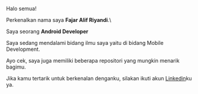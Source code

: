  Halo semua! 

Perkenalkan nama saya **Fajar Alif Riyandi**.\

Saya seorang **Android Developer**

Saya sedang mendalami bidang ilmu saya yaitu di bidang Mobile Development.

Ayo cek, saya juga memiliki beberapa repositori yang mungkin menarik bagimu.

Jika kamu tertarik untuk berkenalan denganku, silakan ikuti akun [Linkedin](https://www.linkedin.com/in/fajar-alif-riyandi-82771a246/)ku ya.
